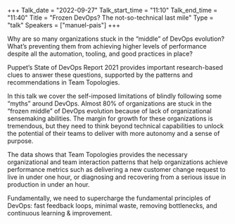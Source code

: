 +++
Talk_date = "2022-09-27"
Talk_start_time = "11:10"
Talk_end_time = "11:40"
Title = "Frozen DevOps? The not-so-technical last mile"
Type = "talk"
Speakers = ["manuel-pais"]
+++

Why are so many organizations stuck in the “middle” of DevOps evolution? What’s preventing them from achieving higher levels of performance despite all the automation, tooling, and good practices in place?

Puppet’s State of DevOps Report 2021 provides important research-based clues to answer these questions, supported by the patterns and recommendations in Team Topologies.

In this talk we cover the self-imposed limitations of blindly following some “myths” around DevOps. Almost 80% of organizations are stuck in the “frozen middle” of DevOps evolution because of lack of organizational sensemaking abilities. The margin for growth for these organizations is tremendous, but they need to think beyond technical capabilities to unlock the potential of their teams to deliver with more autonomy and a sense of purpose.

The data shows that Team Topologies provides the necessary organizational and team interaction patterns that help organizations achieve performance metrics such as delivering a new customer change request to live in under one hour, or diagnosing and recovering from a serious issue in production in under an hour.

Fundamentally, we need to supercharge the fundamental principles of DevOps: fast feedback loops, minimal waste, removing bottlenecks, and continuous learning & improvement.